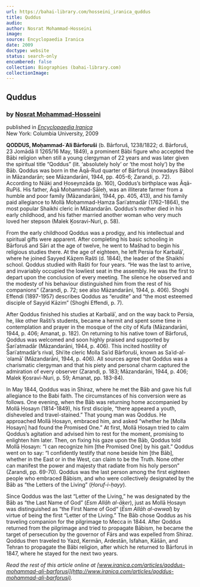 ```yaml
---
url: https://bahai-library.com/hosseini_iranica_quddus
title: Quddus
audio: 
author: Nosrat Mohammad-Hosseini
image: 
source: Encyclopaedia Iranica
date: 2009
doctype: website
status: search-only
encumbered: false
collection: Biographies (bahai-library.com)
collectionImage: 
---
```



## Quddus

### by [Nosrat Mohammad-Hosseini](https://bahai-library.com/author/Nosrat+Mohammad-Hosseini)

published in [_Encyclopaedia Iranica_](https://bahai-library.com/series/Encyclopaedia%20Iranica)  
New York: Columbia University, 2009


**QODDUS, Moḥammad-ʿAli Bārforuši** (b. Bārforuš, 1238/1822; d. Bārforuš, 23 Jomādā II 1265/16 May, 1849), a prominent Bābi figure who accepted the Bābi religion when still a young clergyman of 22 years and was later given the spiritual title “Qoddus” (lit. ‘absolutely holy’ or ‘the most holy’) by the Bāb. Qoddus was born in the Āqā-Rud quarter of Bārforuš (nowadays Bābol in Māzandarān; see Māzandarāni, 1944, pp. 405-6; Zarandi, p. 72). According to Niāki and Ḥoseynzāda (p. 160), Qoddus’s birthplace was Āqā-RuPiš. His father, Āqā Moḥammad-Ṣāleḥ, was an illiterate farmer from a humble and poor family (Māzandarāni, 1944, pp. 405, 413), and his family paid allegiance to Mollā Moḥammad-Ḥamza Šariʿatmadār (1762–1864), the most popular Shaikhi cleric in Māzandarān. Qoddus’s mother died in his early childhood, and his father married another woman who very much loved her stepson (Malek Ḵosravi-Nuri, p. 58).

From the early childhood Qoddus was a prodigy, and his intellectual and spiritual gifts were apparent. After completing his basic schooling in Bārforuš and Sāri at the age of twelve, he went to Mašhad to begin his religious studies there. At the age of eighteen, he left Persia for Karbalāʾ, where he joined Sayyed Kāẓem Rašti (d. 1844), the leader of the Shaikhi school. Qoddus studied with Rašti for four years. “He was the last to arrive, and invariably occupied the lowliest seat in the assembly. He was the first to depart upon the conclusion of every meeting. The silence he observed and the modesty of his behaviour distinguished him from the rest of his companions” (Zarandi, p. 72; see also Māzandarāni, 1944, p. 406). Shoghi Effendi (1897-1957) describes Qoddus as “erudite” and “the most esteemed disciple of Sayyid Kāzim” (Shoghi Effendi, p. 7).

After Qoddus finished his studies at Karbalāʾ, and on the way back to Persia, he, like other Rašti’s students, became a hermit and spent some time in contemplation and prayer in the mosque of the city of Kufa (Māzandarāni, 1944, p. 406; Amanat, p. 182). On returning to his native town of Bārforuš, Qoddus was welcomed and soon highly praised and supported by Šariʿatmadār (Māzandarāni, 1944, p. 406). This incited hostility of Šariʿatmadār’s rival, Shiʿite cleric Molla Saʿid Bārforuši, known as Saʿid-al-ʿolamāʾ (Māzandarāni, 1944, p. 406). All sources agree that Qoddus was a charismatic clergyman and that his piety and personal charm captured the admiration of every observer (Zarandi, p. 183; Māzandarāni, 1944, p. 406; Malek Ḵosravi-Nuri, p. 59; Amanat, pp. 183-84).

In May 1844, Qoddus was in Shiraz, where he met the Bāb and gave his full allegiance to the Babi faith. The circumstances of his conversion were as follows. One evening, when the Bāb was returning home accompanied by Mollā Ḥosayn (1814-1849), his first disciple, “there appeared a youth, disheveled and travel-stained.” That young man was Qoddus. He approached Mollā Ḥosayn, embraced him, and asked “whether he \[Molla Hosayn\] had found the Promised One.” At first, Mollā Ḥosayn tried to calm Qoddus’s agitation and advised him to rest for the moment, promising to enlighten him later. Then, on fixing his gaze upon the Bāb, Qoddus told Mollā Ḥosayn: “I can recognize him \[the Promised One\] by his gait.” Qoddus went on to say: “I confidently testify that none beside him \[the Bāb\], whether in the East or in the West, can claim to be the Truth. None other can manifest the power and majesty that radiate from his holy person” (Zarandi, pp. 69-70). Qoddus was the last person among the first eighteen people who embraced Bābism, and who were collectively designated by the Bāb as “the Letters of the Living” (_Ḥoruf-i-ḥayy_).

Since Qoddus was the last “Letter of the Living,” he was designated by the Bāb as “the Last Name of God” (_Esm Allāh al-āḵer_), just as Mollā Ḥosayn was distinguished as “the First Name of God“ (_Esm Allāh al-awwal_) by virtue of being the first “Letter of the Living.” The Bāb chose Qoddus as his traveling companion for the pilgrimage to Mecca in 1844. After Qoddus returned from the pilgrimage and tried to propagate Bābism, he became the target of persecution by the governor of Fārs and was expelled from Shiraz. Qoddus then traveled to Yazd, Kermān, Ardestān, Isfahan, Kāšān, and Tehran to propagate the Bābi religion, after which he returned to Bārforuš in 1847, where he stayed for the next two years.

  
_Read the rest of this article online at [www.iranica.com/articles/qoddus-mohammad-ali-barforusi](http://www.iranica.com/articles/qoddus-mohammad-ali-barforusi)._
